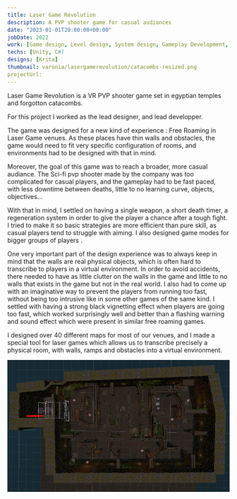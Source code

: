 ```yaml
---
title: Laser Game Revolution
description: A PVP shooter game for casual audiances
date: "2023-01-01T20:00:00+00:00"
jobDate: 2022
work: [Game design, Level design, System design, Gameplay Development, Network Development]
techs: [Unity, C#]
designs: [Krita]
thumbnail: varonia/lasergamerevolution/catacombs-resized.png
projectUrl: 
---
```

Laser Game Revolution is a VR PVP shooter game set in egyptian temples and forgotton catacombs. 

For this project I worked as the lead designer, and lead developper.

The game was designed for a new kind of experience : Free Roaming in Laser Game venues. As these places have thin walls and obstacles, the game would need to fit very specific configuration of rooms, and environments had to be designed with that in mind. 

Moreover, the goal of this game was  to reach a broader, more casual audiance. The Sci-fi pvp shooter made by the company was too complicated for casual players, and the gameplay had to be fast paced, with less downtime between deaths, little to no learning curve, objects, objectives... 

With that in mind, I settled on having a single weapon, a short death timer, a regeneration system in order to give the player a chance after a tough fight. 
I tried to make it so basic strategies are more efficient than pure skill, as casual players tend to struggle with aiming. 
I also designed game modes for bigger groups of players . 

One very important part of the design experience was to always keep in mind that the walls are real physical objects, which is often hard to transcribe to players in a virtual environment. In order to avoid accidents, there needed to have as little clutter on the walls in the game and little to no walls that exists in the game but not in the real world. I also had to come up with an imaginative way to prevent the players from running too fast, without being too intrusive like in some other games of the same kind. I settled with having a strong black vignetting effect when players are going too fast, which worked surprisingly well and better than a flashing warning and sound effect which were present in similar free roaming games.     


I designed over 40 different maps for most of our venues, and I made a special tool for laser games which allows us to transcribe precisely a physical room, with walls, ramps and obstacles into a virtual environment.  

![Top down view of the map in Speed Park Tourcoing](./Tourcoing%20catacombes.png)